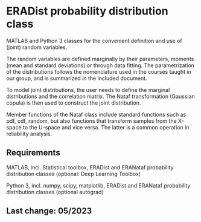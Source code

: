# ERADist probability distribution class

MATLAB and Python 3 classes for the convenient definition and use of (joint) random variables.

The random variables are defined marginally by their parameters, moments (mean and standard deviations) or through data fitting. The parametrization of the distributions follows the nomenclature used in the courses taught in our group, and is summarized in the included document.

To model joint distributions, the user needs to define the marginal distributions and the correlation matrix. The Nataf transformation (Gaussian copula) is then used to construct the joint distribution.

Member functions of the Nataf class include standard functions such as pdf, cdf, random, but also functions that transform samples from the X-space to the U-space and vice versa. The latter is a common operation in reliability analysis.


## Requirements

MATLAB, incl. Statistical toolbox, ERADist and ERANataf probability distribution classes (optional: Deep Learning Toolbox)

Python 3, incl. numpy, scipy, matplotlib, ERADist and ERANataf probability distribution classes (optional autograd)

## Last change: 05/2023

